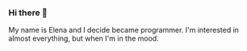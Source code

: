 ### Hi there 👋

My name is Elena and I decide became programmer. 
I'm interested in almost everything, but when I'm in the mood.
<!-- TO DO: add more details about me later 
    Use this -> https://docs.github.com/en/get-started/writing-on-github/getting-started-with-writing-and-formatting-on-github
-->

<!--
**Efi16/Efi16** is a ✨ _special_ ✨ repository because its `README.md` (this file) appears on your GitHub profile.

Here are some ideas to get you started:

- 🔭 I’m currently working on ...
- 🌱 I’m currently learning ...
- 👯 I’m looking to collaborate on ...
- 🤔 I’m looking for help with ...
- 💬 Ask me about ...
- 📫 How to reach me: ...
- 😄 Pronouns: ...
- ⚡ Fun fact: ...
-->

